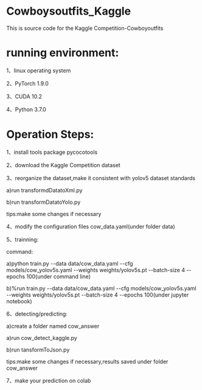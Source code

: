 # Cowboysoutfits_Kaggle
This is source code for the Kaggle Competition-Cowboyoutfits

# running environment:

1、linux operating system

2、PyTorch 1.9.0

3、CUDA 10.2

4、Python 3.7.0

# Operation Steps:

1、install tools package pycocotools

2、download the Kaggle Competition dataset

3、reorganize the dataset,make it consistent with yolov5 dataset standards 

   a)run transformdDatatoXml.py
   
   b)run transformDatatoYolo.py
   
   tips:make some changes if necessary
   
4、modify the configuration files cow_data.yaml(under folder data)

5、trainning:

   command:
   
   a)python train.py --data data/cow_data.yaml --cfg models/cow_yolov5s.yaml --weights weights/yolov5s.pt --batch-size 4 --epochs 100(under command line)
   
   b)%run train.py --data data/cow_data.yaml --cfg models/cow_yolov5s.yaml --weights weights/yolov5s.pt --batch-size 4 --epochs 100(under jupyter notebook)
   
6、detecting/predicting:

   a)create a folder named cow_answer
   
   a)run cow_detect_kaggle.py
   
   b)run tansformToJson.py
   
   tips:make some changes if necessary,results saved under folder cow_answer
   
7、make your prediction on colab

